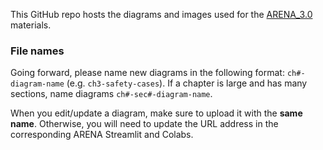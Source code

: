 This GitHub repo hosts the diagrams and images used for the [ARENA_3.0](https://github.com/callummcdougall/ARENA_3.0) materials.

### File names
Going forward, please name new diagrams in the following format: `ch#-diagram-name` (e.g. `ch3-safety-cases`). If a chapter is large and has many sections, name diagrams `ch#-sec#-diagram-name`.

When you edit/update a diagram, make sure to upload it with the **same name**. Otherwise, you will need to update the URL address in the corresponding ARENA Streamlit and Colabs.
